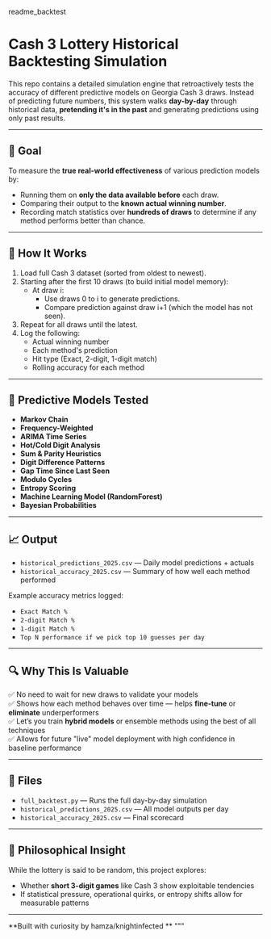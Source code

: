 
readme_backtest 
# Cash 3 Lottery Historical Backtesting Simulation

This repo contains a detailed simulation engine that retroactively tests the accuracy of different predictive models on Georgia Cash 3 draws. Instead of predicting future numbers, this system walks **day-by-day** through historical data, **pretending it's in the past** and generating predictions using only past results.

---

## 🎯 Goal

To measure the **true real-world effectiveness** of various prediction models by:
- Running them on **only the data available before** each draw.
- Comparing their output to the **known actual winning number**.
- Recording match statistics over **hundreds of draws** to determine if any method performs better than chance.

---

## 🔄 How It Works

1. Load full Cash 3 dataset (sorted from oldest to newest).
2. Starting after the first 10 draws (to build initial model memory):
   - At draw i:
     - Use draws 0 to i to generate predictions.
     - Compare prediction against draw i+1 (which the model has not seen).
3. Repeat for all draws until the latest.
4. Log the following:
   - Actual winning number
   - Each method's prediction
   - Hit type (Exact, 2-digit, 1-digit match)
   - Rolling accuracy for each method

---

## 🤖 Predictive Models Tested

- **Markov Chain**
- **Frequency-Weighted**
- **ARIMA Time Series**
- **Hot/Cold Digit Analysis**
- **Sum & Parity Heuristics**
- **Digit Difference Patterns**
- **Gap Time Since Last Seen**
- **Modulo Cycles**
- **Entropy Scoring**
- **Machine Learning Model (RandomForest)**
- **Bayesian Probabilities**

---

## 📈 Output

- `historical_predictions_2025.csv` — Daily model predictions + actuals
- `historical_accuracy_2025.csv` — Summary of how well each method performed

Example accuracy metrics logged:
- `Exact Match %`
- `2-digit Match %`
- `1-digit Match %`
- `Top N performance if we pick top 10 guesses per day`

---

## 🔍 Why This Is Valuable

✅ No need to wait for new draws to validate your models  
✅ Shows how each method behaves over time — helps **fine-tune** or **eliminate** underperformers  
✅ Let’s you train **hybrid models** or ensemble methods using the best of all techniques  
✅ Allows for future "live" model deployment with high confidence in baseline performance

---

## 📁 Files

- `full_backtest.py` — Runs the full day-by-day simulation
- `historical_predictions_2025.csv` — All model outputs per day
- `historical_accuracy_2025.csv` — Final scorecard

---

## 🧠 Philosophical Insight

While the lottery is said to be random, this project explores:
- Whether **short 3-digit games** like Cash 3 show exploitable tendencies
- If statistical pressure, operational quirks, or entropy shifts allow for measurable patterns

---

**Built with curiosity by hamza/knightinfected **
"""



